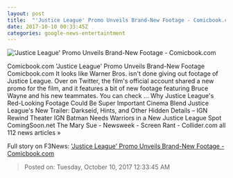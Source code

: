 ```yaml
---
layout: post
title:  "'Justice League' Promo Unveils Brand-New Footage - Comicbook.com"
date: 2017-10-10 00:33:45Z
categories: google-news-entertaintment
---
```


!['Justice League' Promo Unveils Brand-New Footage - Comicbook.com](http://media.comicbook.com/2017/10/justice-league-looking-up-1036309-640x320.jpg)

Comicbook.com 'Justice League' Promo Unveils Brand-New Footage Comicbook.com It looks like Warner Bros. isn't done giving out footage of Justice League. Over on Twitter, the film's official account shared a new promo for the film, and it features a bit of new footage featuring Bruce Wayne and his new teammates. You can check ... Why Justice League's Red-Looking Footage Could Be Super Important Cinema Blend Justice League's New Trailer: Darkseid, Hints, and Other Hidden Details – IGN Rewind Theater IGN Batman Needs Warriors in a New Justice League Spot ComingSoon.net The Mary Sue - Newsweek - Screen Rant - Collider.com all 112 news articles »


Full story on F3News: ['Justice League' Promo Unveils Brand-New Footage - Comicbook.com](http://www.f3nws.com/n/XSHv4)

> Posted on: Tuesday, October 10, 2017 12:33:45 AM
